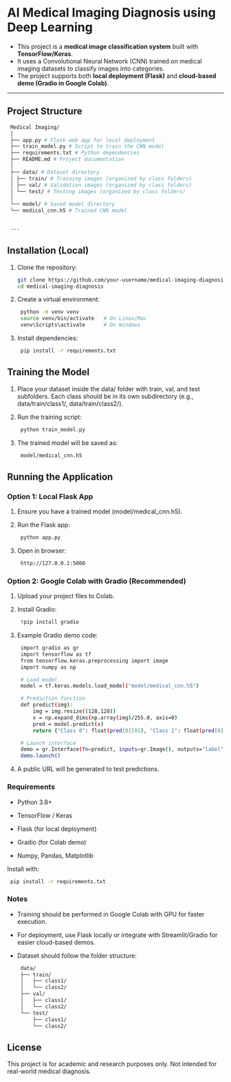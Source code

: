 # AI Medical Imaging Diagnosis using Deep Learning

- This project is a **medical image classification system** built with **TensorFlow/Keras**.  
- It uses a Convolutional Neural Network (CNN) trained on medical imaging datasets to classify images into categories.  
- The project supports both **local deployment (Flask)** and **cloud-based demo (Gradio in Google Colab)**.

---

## Project Structure
   ```bash
    Medical Imaging/
    │
    ├── app.py # Flask web app for local deployment
    ├── train_model.py # Script to train the CNN model
    ├── requirements.txt # Python dependencies
    ├── README.md # Project documentation
    │
    ├── data/ # Dataset directory
    │ ├── train/ # Training images (organized by class folders)
    │ ├── val/ # Validation images (organized by class folders)
    │ └── test/ # Testing images (organized by class folders)
    │
    └── model/ # Saved model directory
    └── medical_cnn.h5 # Trained CNN model


    ---
```

## Installation (Local)

1. Clone the repository:
   ```bash
   git clone https://github.com/your-username/medical-imaging-diagnosis.git
   cd medical-imaging-diagnosis


2. Create a virtual environment:
   ```bash
    python -m venv venv
    source venv/bin/activate   # On Linux/Mac
    venv\Scripts\activate      # On Windows


3. Install dependencies:
   ```bash
    pip install -r requirements.txt

## Training the Model

1. Place your dataset inside the data/ folder with train, val, and test subfolders.
Each class should be in its own subdirectory (e.g., data/train/class1/, data/train/class2/).

2. Run the training script:
   ```bash
    python train_model.py


3. The trained model will be saved as:
   ```bash
    model/medical_cnn.h5

## Running the Application
### Option 1: Local Flask App

1. Ensure you have a trained model (model/medical_cnn.h5).

2. Run the Flask app:
   ```bash
    python app.py


3. Open in browser:
   ```bash
    http://127.0.0.1:5000

### Option 2: Google Colab with Gradio (Recommended)

1. Upload your project files to Colab.

2. Install Gradio:
   ```bash
    !pip install gradio


3. Example Gradio demo code:
   ```bash
    import gradio as gr
    import tensorflow as tf
    from tensorflow.keras.preprocessing import image
    import numpy as np

    # Load model
    model = tf.keras.models.load_model("model/medical_cnn.h5")

    # Prediction function
    def predict(img):
        img = img.resize((128,128))
        x = np.expand_dims(np.array(img)/255.0, axis=0)
        pred = model.predict(x)
        return {"Class 0": float(pred[0][0]), "Class 1": float(pred[0][1])}

    # Launch interface
    demo = gr.Interface(fn=predict, inputs=gr.Image(), outputs="label")
    demo.launch()


4. A public URL will be generated to test predictions.

### Requirements

- Python 3.8+

- TensorFlow / Keras

- Flask (for local deployment)

- Gradio (for Colab demo)

- Numpy, Pandas, Matplotlib

Install with:
   ```bash
    pip install -r requirements.txt
```
### Notes

- Training should be performed in Google Colab with GPU for faster execution.

- For deployment, use Flask locally or integrate with Streamlit/Gradio for easier cloud-based demos.

- Dataset should follow the folder structure:
   ```bash
    data/
    ├── train/
    │   ├── class1/
    │   └── class2/
    ├── val/
    │   ├── class1/
    │   └── class2/
    └── test/
        ├── class1/
        └── class2/

## License

This project is for academic and research purposes only. Not intended for real-world medical diagnosis.

